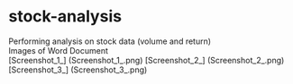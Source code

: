 # stock-analysis
Performing analysis on stock data (volume and return)  
Images of Word Document  
[Screenshot_1_] (Screenshot_1_.png)
[Screenshot_2_] (Screenshot_2_.png)
[Screenshot_3_] (Screenshot_3_.png)
